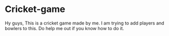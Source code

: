 # Cricket-game
 Hy guys, This is a cricket game made by me. I am trying to add players and bowlers to this. Do help me out if you know how to do it.
